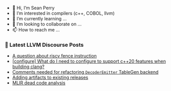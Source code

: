 - 👋 Hi, I’m Sean Perry
- 👀 I’m interested in compilers (c++, COBOL, llvm)
- 🌱 I’m currently learning ...
- 💞️ I’m looking to collaborate on ...
- 📫 How to reach me ...

<!---
s66perry/s66perry is a ✨ special ✨ repository because its `README.md` (this file) appears on your GitHub profile.
You can click the Preview link to take a look at your changes.
--->
### 📕 Latest LLVM Discourse Posts

<!-- DISCOURSE-LLVM:START -->
- [A question about riscv fence instruction](https://discourse.llvm.org/t/a-question-about-riscv-fence-instruction/67635#post_1)
- [[configure] What do I need to configure to support c++20 features when building clang?](https://discourse.llvm.org/t/configure-what-do-i-need-to-configure-to-support-c-20-features-when-building-clang/67634#post_1)
- [Comments needed for refactoring `DecoderEmitter` TableGen backend](https://discourse.llvm.org/t/comments-needed-for-refactoring-decoderemitter-tablegen-backend/65738#post_4)
- [Adding artifacts to existing releases](https://discourse.llvm.org/t/adding-artifacts-to-existing-releases/67296#post_7)
- [MLIR dead code analysis](https://discourse.llvm.org/t/mlir-dead-code-analysis/67568#post_6)
<!-- DISCOURSE-LLVM:END -->
